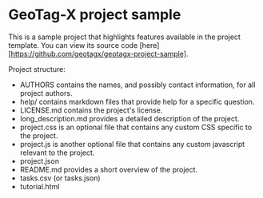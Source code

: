 GeoTag-X project sample
=======================

This is a sample project that highlights features available in the project template.
You can view its source code [here][https://github.com/geotagx/geotagx-project-sample].



Project structure:
- AUTHORS contains the names, and possibly contact information, for all project authors.
- help/ contains markdown files that provide help for a specific question.
- LICENSE.md contains the project's license.
- long_description.md provides a detailed description of the project.
- project.css is an optional file that contains any custom CSS specific to the project.
- project.js is another optional file that contains any custom javascript relevant to the project.
- project.json
- README.md provides a short overview of the project.
- tasks.csv (or tasks.json)
- tutorial.html
